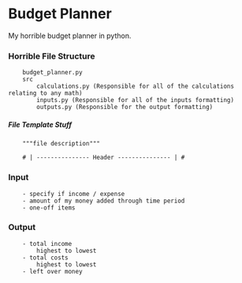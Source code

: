 # Budget Planner
 My horrible budget planner in python.

### Horrible File Structure
```
    budget_planner.py
    src
        calculations.py (Responsible for all of the calculations relating to any math)
        inputs.py (Responsible for all of the inputs formatting)
        outputs.py (Responsible for the output formatting)

```
##### File Template Stuff
```
    """file description"""

    # | --------------- Header --------------- | #

```

### Input
```
    - specify if income / expense
    - amount of my money added through time period
    - one-off items
```

### Output
```
    - total income
        highest to lowest
    - total costs
        highest to lowest
    - left over money 
```